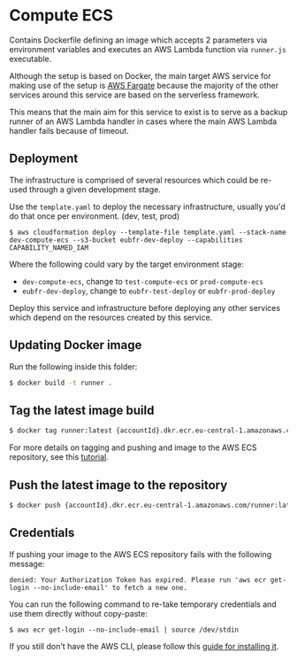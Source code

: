 # Compute ECS

Contains Dockerfile defining an image which accepts 2 parameters via environment variables and executes an AWS Lambda function via `runner.js` executable.

Although the setup is based on Docker, the main target AWS service for making use of the setup is [AWS Fargate](https://aws.amazon.com/fargate/) because the majority of the other services around this service are based on the serverless framework.

This means that the main aim for this service to exist is to serve as a backup runner of an AWS Lambda handler in cases where the main AWS Lambda handler fails because of timeout.

## Deployment

The infrastructure is comprised of several resources which could be re-used through a given development stage.

Use the `template.yaml` to deploy the necessary infrastructure, usually you'd do that once per environment. (dev, test, prod)

```
$ aws cloudformation deploy --template-file template.yaml --stack-name dev-compute-ecs --s3-bucket eubfr-dev-deploy --capabilities CAPABILITY_NAMED_IAM
```

Where the following could vary by the target environment stage:

- `dev-compute-ecs`, change to `test-compute-ecs` or `prod-compute-ecs`
- `eubfr-dev-deploy`, change to `eubfr-test-deploy` or `eubfr-prod-deploy`

Deploy this service and infrastructure before deploying any other services which depend on the resources created by this service.

## Updating Docker image

Run the following inside this folder:

```sh
$ docker build -t runner .
```

## Tag the latest image build

```sh
$ docker tag runner:latest {accountId}.dkr.ecr.eu-central-1.amazonaws.com/runner:latest
```

For more details on tagging and pushing and image to the AWS ECS repository, see this [tutorial](https://docs.aws.amazon.com/AmazonECR/latest/userguide/docker-push-ecr-image.html).

## Push the latest image to the repository

```sh
$ docker push {accountId}.dkr.ecr.eu-central-1.amazonaws.com/runner:latest
```

## Credentials

If pushing your image to the AWS ECS repository fails with the following message:

```
denied: Your Authorization Token has expired. Please run 'aws ecr get-login --no-include-email' to fetch a new one.
```

You can run the following command to re-take temporary credentials and use them directly without copy-paste:

```
$ aws ecr get-login --no-include-email | source /dev/stdin
```

If you still don't have the AWS CLI, please follow this [guide for installing it](https://docs.aws.amazon.com/cli/latest/userguide/installing.html).
